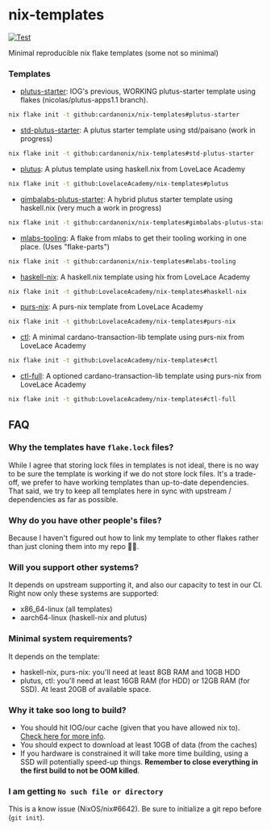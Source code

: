 # nix-templates

[![Test](https://github.com/LovelaceAcademy/nix-templates/actions/workflows/test.yml/badge.svg?branch=main)](https://github.com/LovelaceAcademy/nix-templates/actions/workflows/test.yml?query=branch%3Amain)

Minimal reproducible nix flake templates (some not so minimal)

### Templates
- [plutus-starter](./iog-plutus-starter): IOG's previous, WORKING plutus-starter template using flakes (nicolas/plutus-apps1.1 branch).
```bash
nix flake init -t github:cardanonix/nix-templates#plutus-starter
```
- [std-plutus-starter](./std-plutus): A plutus starter template using std/paisano (work in progress)
```bash
nix flake init -t github:cardanonix/nix-templates#std-plutus-starter
```
- [plutus](./plutus): A plutus template using haskell.nix  from LoveLace Academy
```bash
nix flake init -t github:LovelaceAcademy/nix-templates#plutus
```
- [gimbalabs-plutus-starter](./gimbalabs-plutus-starter): A hybrid plutus starter template using haskell.nix (very much a work in progress)
```bash
nix flake init -t github:cardanonix/nix-templates#gimbalabs-plutus-starter
```
- [mlabs-tooling](./mlabs-tooling): A flake from mlabs to get their tooling working in one place. (Uses "flake-parts")
```bash
nix flake init -t github:cardanonix/nix-templates#mlabs-tooling
```

- [haskell-nix](./haskell-nix): A haskell.nix template using hix  from LoveLace Academy
```bash
nix flake init -t github:LovelaceAcademy/nix-templates#haskell-nix
```
- [purs-nix](./purs-nix): A purs-nix template from LoveLace Academy 
```bash
nix flake init -t github:LovelaceAcademy/nix-templates#purs-nix
```
- [ctl](./ctl): A minimal cardano-transaction-lib template using purs-nix from LoveLace Academy
```bash
nix flake init -t github:LovelaceAcademy/nix-templates#ctl 
```
- [ctl-full](./ctl-full): A optioned cardano-transaction-lib template using purs-nix from LoveLace Academy
```bash
nix flake init -t github:LovelaceAcademy/nix-templates#ctl-full 
```
     

## FAQ

### Why the templates have `flake.lock` files?

While I agree that storing lock files in templates is not ideal, there is no way to be sure the template is working if we do not store lock files. It's a trade-off, we prefer to have working templates than up-to-date dependencies. That said, we try to keep all templates here in sync with upstream / dependencies as far as possible.

### Why do you have other people's files?

Because I haven't figured out how to link my template to other flakes rather than just cloning them into my repo 🤙🏽.

### Will you support other systems?

It depends on upstream supporting it, and also our capacity to test in our CI. Right now only these systems are supported:

- x86_64-linux (all templates)
- aarch64-linux (haskell-nix and plutus)

### Minimal system requirements?

It depends on the template:

- haskell-nix, purs-nix: you'll need at least 8GB RAM and 10GB HDD
- plutus, ctl: you'll need at least 16GB RAM (for HDD) or 12GB RAM (for SSD). At least 20GB of available space.

### Why it take soo long to build?

- You should hit IOG/our cache (given that you have allowed nix to). [Check here for more info](https://input-output-hk.github.io/haskell.nix/troubleshooting.html).
- You should expect to download at least 10GB of data (from the caches)
- If you hardware is constrained it will take more time building, using a SSD will potentially speed-up things. **Remember to close everything in the first build to not be OOM killed**.

### I am getting `No such file or directory`

This is a know issue (NixOS/nix#6642). Be sure to initialize a git repo before (`git init`).
